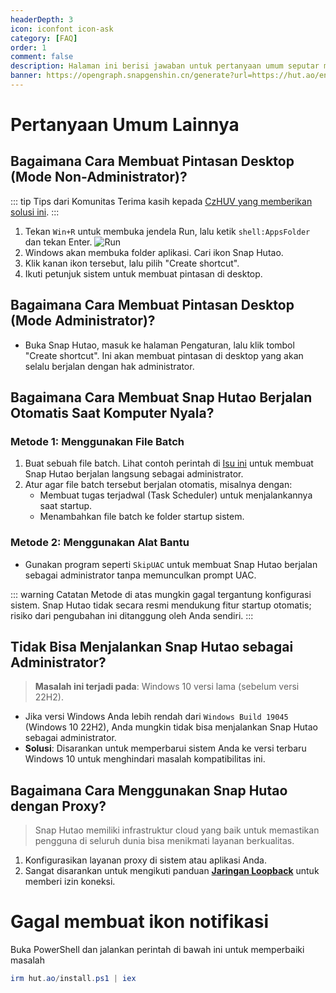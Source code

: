 ```yaml
---
headerDepth: 3
icon: iconfont icon-ask
category: [FAQ]
order: 1
comment: false
description: Halaman ini berisi jawaban untuk pertanyaan umum seputar masalah jaringan dan penggunaan program Snap Hutao.
banner: https://opengraph.snapgenshin.cn/generate?url=https://hut.ao/en/advanced/faq.html&has_description=False
---
```


# Pertanyaan Umum Lainnya

## Bagaimana Cara Membuat Pintasan Desktop (Mode Non-Administrator)?

::: tip Tips dari Komunitas
Terima kasih kepada [CzHUV yang memberikan solusi ini](https://github.com/DGP-Studio/Snap.Hutao.Docs/issues/12).
:::

1. Tekan `Win+R` untuk membuka jendela Run, lalu ketik `shell:AppsFolder` dan tekan Enter.
   ![Run](https://img.alicdn.com/imgextra/i3/1797064093/O1CN01Jj8c6i1g6du728e5A_!!1797064093.png_.webp)
2. Windows akan membuka folder aplikasi. Cari ikon Snap Hutao.
3. Klik kanan ikon tersebut, lalu pilih "Create shortcut".
4. Ikuti petunjuk sistem untuk membuat pintasan di desktop.

## Bagaimana Cara Membuat Pintasan Desktop (Mode Administrator)?

- Buka Snap Hutao, masuk ke halaman Pengaturan, lalu klik tombol "Create shortcut". Ini akan membuat pintasan di desktop yang akan selalu berjalan dengan hak administrator.

## Bagaimana Cara Membuat Snap Hutao Berjalan Otomatis Saat Komputer Nyala?

### Metode 1: Menggunakan File Batch
1. Buat sebuah file batch. Lihat contoh perintah di [Isu ini](https://github.com/DGP-Studio/Snap.Hutao/issues/184) untuk membuat Snap Hutao berjalan langsung sebagai administrator.
2. Atur agar file batch tersebut berjalan otomatis, misalnya dengan:
   - Membuat tugas terjadwal (Task Scheduler) untuk menjalankannya saat startup.
   - Menambahkan file batch ke folder startup sistem.

### Metode 2: Menggunakan Alat Bantu
- Gunakan program seperti `SkipUAC` untuk membuat Snap Hutao berjalan sebagai administrator tanpa memunculkan prompt UAC.

::: warning Catatan
Metode di atas mungkin gagal tergantung konfigurasi sistem. Snap Hutao tidak secara resmi mendukung fitur startup otomatis; risiko dari pengubahan ini ditanggung oleh Anda sendiri.
:::

## Tidak Bisa Menjalankan Snap Hutao sebagai Administrator?

> **Masalah ini terjadi pada**: Windows 10 versi lama (sebelum versi 22H2).

- Jika versi Windows Anda lebih rendah dari `Windows Build 19045` (Windows 10 22H2), Anda mungkin tidak bisa menjalankan Snap Hutao sebagai administrator.
- **Solusi**: Disarankan untuk memperbarui sistem Anda ke versi terbaru Windows 10 untuk menghindari masalah kompatibilitas ini.

## Bagaimana Cara Menggunakan Snap Hutao dengan Proxy?

> Snap Hutao memiliki infrastruktur cloud yang baik untuk memastikan pengguna di seluruh dunia bisa menikmati layanan berkualitas.

1. Konfigurasikan layanan proxy di sistem atau aplikasi Anda.
2. Sangat disarankan untuk mengikuti panduan **[Jaringan Loopback](loopback.md)** untuk memberi izin koneksi.

# Gagal membuat ikon notifikasi

Buka PowerShell dan jalankan perintah di bawah ini untuk memperbaiki masalah

```PowerShell 
irm hut.ao/install.ps1 | iex
```
